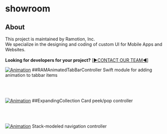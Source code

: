 # showroom
## About
This project is maintained by Ramotion, Inc.<br>
We specialize in the designing and coding of custom UI for Mobile Apps and Websites.<br><br>**Looking for developers for your project?** [[▶︎CONTACT OUR TEAM◀︎](http://business.ramotion.com?utm_source=gthb&utm_medium=special&utm_campaign=animated-tab-bar-contact-us/#Get_in_Touch)]



[![Animation](https://raw.githubusercontent.com/Ramotion/animated-tab-bar/master/Screenshots/tab-bar-icons-iphone-ramotion-animation-interface-design.gif)](https://github.com/Ramotion/animated-tab-bar)
##RAMAnimatedTabBarController
Swift module for adding animation to tabbar items
<br><br><br><br>

[![Animation](https://raw.githubusercontent.com/Ramotion/expanding-collection/master/preview.gif)](https://github.com/Ramotion/expanding-collection)
##ExpandingCollection
Card peek/pop controller
<br><br><br><br>

[![Animation](https://raw.githubusercontent.com/Ramotion/navigation-stack/master/Navigation-Stack.gif)](https://github.com/Ramotion/navigation-stack)
Stack-modeled navigation controller
